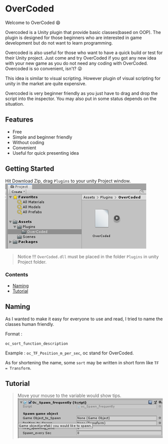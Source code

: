 # OverCoded
Welcome to OverCoded :smile:

Overcoded is a Unity plugin that provide basic classes(based on OOP). The plugin is designed for those beginners who are interested in game development but do not want to learn programming. 

Overcoded is also useful for those who want to have a quick build or test for their Unity project. 
Just come and try OverCoded if you got any new idea with your new game as you do not need any coding with OverCoded. 
Overcoded is so convenient, isn't? :stuck_out_tongue_winking_eye:

This idea is similar to visual scripting. However plugin of visual scripting for unity in the market are quite expensive.

Overcoded is very beginner friendly as you just have to drag and drop the script into the inspector. You may also put in some status depends on the situation. 

## Features
* Free
* Simple and beginner friendly
* Without coding
* Convenient
* Useful for quick presenting idea

## Getting Started
Hit Download Zip, drag ```Plugins``` to your unity Project window.
![Location](https://github.com/LKH819/OverCoded/blob/master/Photo/Location.png "Location")

> Notice !!! ```OverCoded.dll``` must be placed in the folder ```Plugins``` in unity Project folder.

### Contents
* [Naming](#Naming)
* [Tutorial](#Tutorial)

## Naming
As I wanted to make it easy for everyone to use and read, I tried to name the classes human friendly.

Format :
```
oc_sort_function_description
```

Example : ```oc_TF_Position_m_per_sec```, oc stand for OverCoded.

As for shortening the name, some ```sort``` may be written in short form like ```TF = Transform```.

## Tutorial

>Move your mouse to the variable would show tips.
![ToolTip](https://github.com/LKH819/OverCoded/blob/master/Photo/tooltip.png "ToolTip")
